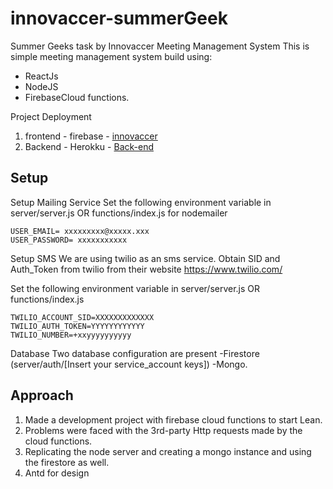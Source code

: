 # innovaccer-summerGeek
Summer Geeks task by Innovaccer
Meeting Management System
This is simple meeting management system build using:
- ReactJs
- NodeJS 
- FirebaseCloud functions.


Project Deployment
1. frontend - firebase - [innovaccer](https://innovacer-task.firebaseapp.com/) 
2. Backend - Herokku - [Back-end](https://still-beyond-30740.herokuapp.com/)

## Setup

Setup Mailing Service
Set the following environment variable in server/server.js OR functions/index.js for nodemailer
```
USER_EMAIL= xxxxxxxxx@xxxxx.xxx
USER_PASSWORD= xxxxxxxxxxx
```
Setup SMS
We are using twilio as an sms service. Obtain SID and Auth_Token from twilio from their website https://www.twilio.com/

Set the following environment variable in server/server.js OR functions/index.js
```
TWILIO_ACCOUNT_SID=XXXXXXXXXXXXX
TWILIO_AUTH_TOKEN=YYYYYYYYYYYY
TWILIO_NUMBER=+xxyyyyyyyyyy
```

Database
Two database configuration are present 
-Firestore (server/auth/[Insert your service_account keys]) 
-Mongo.

## Approach

1. Made a development project with firebase cloud functions to start Lean.
2. Problems were faced with the 3rd-party Http requests made by the cloud functions.
3. Replicating the node server and creating a mongo instance and using the firestore as well.
4. Antd for design
